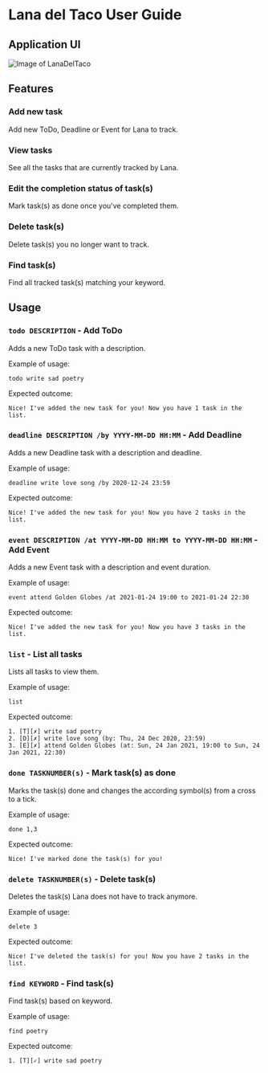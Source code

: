 # Lana del Taco User Guide

## Application UI

![Image of LanaDelTaco](https://gabztcr.github.io/ip/Ui.png)

## Features 

### Add new task
Add new ToDo, Deadline or Event for Lana to track.

### View tasks
See all the tasks that are currently tracked by Lana.

### Edit the completion status of task(s)
Mark task(s) as done once you've completed them.

### Delete task(s)
Delete task(s) you no longer want to track.

### Find task(s)
Find all tracked task(s) matching your keyword.

## Usage

### `todo DESCRIPTION` - Add ToDo

Adds a new ToDo task with a description.

Example of usage: 

`todo write sad poetry`

Expected outcome:

`Nice! I've added the new task for you! Now you have 1 task in the list.`

### `deadline DESCRIPTION /by YYYY-MM-DD HH:MM` - Add Deadline

Adds a new Deadline task with a description and deadline.

Example of usage: 

`deadline write love song /by 2020-12-24 23:59`

Expected outcome:

`Nice! I've added the new task for you! Now you have 2 tasks in the list.`

### `event DESCRIPTION /at YYYY-MM-DD HH:MM to YYYY-MM-DD HH:MM` - Add Event

Adds a new Event task with a description and event duration.

Example of usage: 

`event attend Golden Globes /at 2021-01-24 19:00 to 2021-01-24 22:30`

Expected outcome:

`Nice! I've added the new task for you! Now you have 3 tasks in the list.`

### `list` - List all tasks

Lists all tasks to view them.

Example of usage: 

`list`

Expected outcome:

```
1. [T][✗] write sad poetry
2. [D][✗] write love song (by: Thu, 24 Dec 2020, 23:59)
3. [E][✗] attend Golden Globes (at: Sun, 24 Jan 2021, 19:00 to Sun, 24 Jan 2021, 22:30)
```

### `done TASKNUMBER(s)` - Mark task(s) as done

Marks the task(s) done and changes the according symbol(s) from a cross to a tick.

Example of usage: 

`done 1,3`

Expected outcome:

`Nice! I've marked done the task(s) for you!`


### `delete TASKNUMBER(s)` - Delete task(s)

Deletes the task(s) Lana does not have to track anymore.

Example of usage: 

`delete 3`

Expected outcome:

`Nice! I've deleted the task(s) for you! Now you have 2 tasks in the list.`

### `find KEYWORD` - Find task(s)

Find task(s) based on keyword.

Example of usage: 

`find poetry`

Expected outcome:

`1. [T][✓] write sad poetry`




